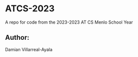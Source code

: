 # ATCS-2023
A repo for code from the 2023-2023 AT CS Menlo School Year

## Author:
Damian Villarreal-Ayala